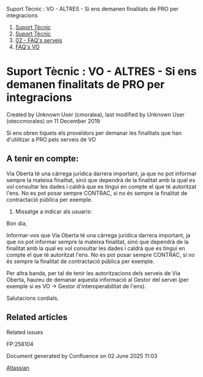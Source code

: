 Suport Tècnic : VO - ALTRES - Si ens demanen finalitats de PRO per integracions  

1.  [Suport Tècnic](index.html)
2.  [Suport Tècnic](13893782.html)
3.  [02 - FAQ's serveis](26313393.html)
4.  [FAQ's VO](28705575.html)

Suport Tècnic : VO - ALTRES - Si ens demanen finalitats de PRO per integracions
===============================================================================

Created by Unknown User (cmoralea), last modified by Unknown User (oteccmorales) on 11 December 2019

Si ens obren tiquets els proveïdors per demanar les finalitats que han d'utilitzar a PRO pels serveis de VO

A tenir en compte:
------------------

Via Oberta té una càrrega jurídica darrera important, ja que no pot informar sempre la mateixa finalitat, sinó que dependrà de la finalitat amb la qual es vol consultar les dades i caldrà que es tingui en compte el que té autoritzat l'ens. No es pot posar sempre CONTRAC, si no és sempre la finalitat de contractació pública per exemple.

  

1.  Missatge a indicar als usuaris:

  

Bon dia,

Informar-vos que Via Oberta té una càrrega jurídica darrera important, ja que no pot informar sempre la mateixa finalitat, sinó que dependrà de la finalitat amb la qual es vol consultar les dades i caldrà que es tingui en compte el que té autoritzat l'ens. No es pot posar sempre CONTRAC, si no és sempre la finalitat de contractació pública per exemple.

Per altra banda, per tal de tenir les autoritzacions dels serveis de Via Oberta, haureu de demanar aquesta informació al Gestor del servei (per exemple si es VO → Gestor d'interoperabilitat de l'ens).

Salutacions cordials.

Related articles
----------------

  

Related issues

FP:258104

Document generated by Confluence on 02 June 2025 11:03

[Atlassian](http://www.atlassian.com/)